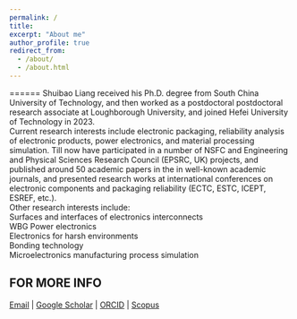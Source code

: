 ```yaml
---
permalink: /
title: 
excerpt: "About me"
author_profile: true
redirect_from: 
  - /about/
  - /about.html
---
```


 

======
Shuibao Liang received his Ph.D. degree from South China University of Technology, and then worked as a postdoctoral postdoctoral research associate at Loughborough University, and joined Hefei University of Technology in 2023. 
<br> 
Current research interests include electronic packaging, reliability analysis of electronic products, power electronics, and material processing simulation. Till now have participated in a number of NSFC and Engineering and Physical Sciences Research Council (EPSRC, UK) projects, and published around 50 academic papers in the in well-known academic journals, and presented research works at international conferences on electronic components and packaging reliability (ECTC, ESTC, ICEPT, ESREF, etc.).
<br>
Other research interests include: 
<br>
           Surfaces and interfaces of electronics interconnects    
           WBG Power electronics   
           Electronics for harsh environments  
           Bonding technology       
           Microelectronics manufacturing process simulation  



FOR MORE INFO
------
<div class="container">
    <div class="row-fluid">
                <a href="mailto:s.liang@hfut.edu.cn">Email</a> |
                <a href="https://scholar.google.com/citations?hl=en&user=75dvrNYAAAAJ">Google Scholar</a> |
                <a href="https://orcid.org/0000-0002-8044-1062">ORCID</a> |
                <a href="https://www.scopus.com/authid/detail.uri?authorId=56389086200">Scopus</a> 
    </div>
</div>

